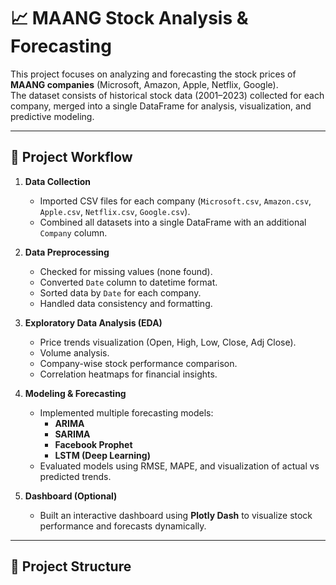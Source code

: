 # 📈 MAANG Stock Analysis & Forecasting

This project focuses on analyzing and forecasting the stock prices of **MAANG companies** (Microsoft, Amazon, Apple, Netflix, Google).  
The dataset consists of historical stock data (2001–2023) collected for each company, merged into a single DataFrame for analysis, visualization, and predictive modeling.

---

## 🚀 Project Workflow
1. **Data Collection**
   - Imported CSV files for each company (`Microsoft.csv`, `Amazon.csv`, `Apple.csv`, `Netflix.csv`, `Google.csv`).
   - Combined all datasets into a single DataFrame with an additional `Company` column.

2. **Data Preprocessing**
   - Checked for missing values (none found).
   - Converted `Date` column to datetime format.
   - Sorted data by `Date` for each company.
   - Handled data consistency and formatting.

3. **Exploratory Data Analysis (EDA)**
   - Price trends visualization (Open, High, Low, Close, Adj Close).
   - Volume analysis.
   - Company-wise stock performance comparison.
   - Correlation heatmaps for financial insights.

4. **Modeling & Forecasting**
   - Implemented multiple forecasting models:
     - **ARIMA**
     - **SARIMA**
     - **Facebook Prophet**
     - **LSTM (Deep Learning)**
   - Evaluated models using RMSE, MAPE, and visualization of actual vs predicted trends.

5. **Dashboard (Optional)**
   - Built an interactive dashboard using **Plotly Dash** to visualize stock performance and forecasts dynamically.

---

## 📂 Project Structure
